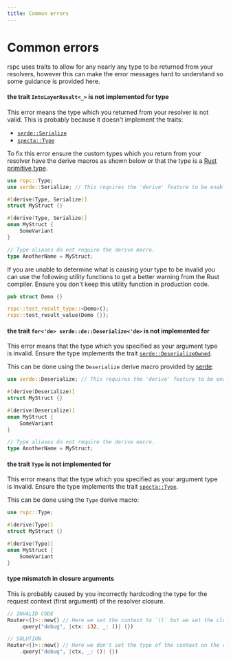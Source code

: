 ```yaml
---
title: Common errors
---
```


# Common errors

rspc uses traits to allow for any nearly any type to be returned from your resolvers, however this can make the error messages hard to understand so some guidance is provided here.

#### the trait `IntoLayerResult<_>` is not implemented for type

This error means the type which you returned from your resolver is not valid. This is probably because it doesn't implement the traits:

 - [`serde::Serialize`](https://docs.rs/serde/latest/serde/trait.Serialize.html)
 - [`specta::Type`](https://docs.rs/specta/latest/specta/trait.Type.html)

To fix this error ensure the custom types which you return from your resolver have the derive macros as shown below or that the type is a [Rust primitive type](https://doc.rust-lang.org/book/ch03-02-data-types.html).

```rust
use rspc::Type;
use serde::Serialize; // This requires the 'derive' feature to be enabled.

#[derive(Type, Serialize)]
struct MyStruct {}

#[derive(Type, Serialize)]
enum MyStruct {
    SomeVariant
}

// Type aliases do not require the derive macro.
type AnotherName = MyStruct;
```

If you are unable to determine what is causing your type to be invalid you can use the following utility functions to get a better warning from the Rust compiler. Ensure you don't keep this utility function in production code.

```rust
pub struct Demo {}

rspc::test_result_type::<Demo>();
rspc::test_result_value(Demo {});
```

#### the trait `for<'de> serde::de::Deserialize<'de>` is not implemented for

This error means that the type which you specified as your argument type is invalid. Ensure the type implements the trait [`serde::DeserializeOwned`](https://docs.rs/serde/latest/serde/de/trait.DeserializeOwned.html).

This can be done using the `Deserialize` derive macro provided by [serde](https://serde.rs/derive.html):

```rust
use serde::Deserialize; // This requires the 'derive' feature to be enabled.

#[derive(Deserialize)]
struct MyStruct {}

#[derive(Deserialize)]
enum MyStruct {
    SomeVariant
}

// Type aliases do not require the derive macro.
type AnotherName = MyStruct;
```

#### the trait `Type` is not implemented for

This error means that the type which you specified as your argument type is invalid. Ensure the type implements the trait [`specta::Type`](https://docs.rs/specta/latest/specta/trait.Type.html).

This can be done using the `Type` derive macro:

```rust
use rspc::Type;

#[derive(Type)]
struct MyStruct {}

#[derive(Type)]
enum MyStruct {
    SomeVariant
}
```

#### type mismatch in closure arguments

This is probably caused by you incorrectly hardcoding the type for the request context (first argument) of the resolver closure.

```rust
// INVALID CODE
Router<()>::new() // Here we set the context to `()` but we set the closures argument type to `i32`.
    .query("debug", |ctx: i32, _: ()| {})

// SOLUTION
Router<()>::new() // Here we don't set the type of the context on the closure and Rust infers it.
    .query("debug", |ctx, _: ()| {})
```
